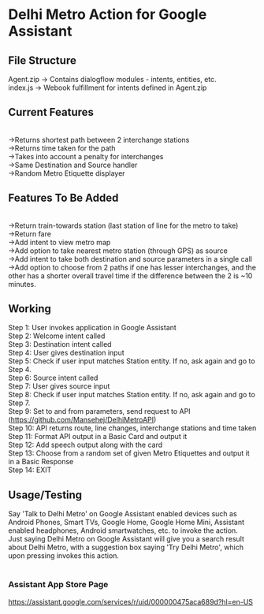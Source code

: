 # Delhi Metro Action for Google Assistant

## File Structure

Agent.zip -> Contains dialogflow modules - intents, entities, etc.</br>
index.js -> Webook fulfillment for intents defined in Agent.zip</br>

## Current Features
</br>
->Returns shortest path between 2 interchange stations</br>
->Returns time taken for the path</br>
->Takes into account a penalty for interchanges</br>
->Same Destination and Source handler</br>
->Random Metro Etiquette displayer</br>

## Features To Be Added
</br>
->Return train-towards station (last station of line for the metro to take)</br>
->Return fare</br>
->Add intent to view metro map</br>
->Add option to take nearest metro station (through GPS) as source</br>
->Add intent to take both destination and source parameters in a single call</br>
->Add option to choose from 2 paths if one has lesser interchanges, and the other has a shorter overall travel time if the difference between the 2 is ~10 minutes.

## Working

Step 1: User invokes application in Google Assistant</br>
Step 2: Welcome intent called</br>
Step 3: Destination intent called</br>
Step 4: User gives destination input</br>
Step 5: Check if user input matches Station entity. If no, ask again and go to Step 4.</br>
Step 6: Source intent called</br>
Step 7: User gives source input</br>
Step 8: Check if user input matches Station entity. If no, ask again and go to Step 7.</br>
Step 9: Set to and from parameters, send request to API (https://github.com/Mansehej/DelhiMetroAPI)</br>
Step 10: API returns route, line changes, interchange stations and time taken</br>
Step 11: Format API output in a Basic Card and output it</br>
Step 12: Add speech output along with the card</br>
Step 13: Choose from a random set of given Metro Etiquettes and output it in a Basic Response</br>
Step 14: EXIT


## Usage/Testing

Say 'Talk to Delhi Metro' on Google Assistant enabled devices such as Android Phones, Smart TVs, Google Home, Google Home Mini, Assistant enabled headphones, Android smartwatches, etc. to invoke the action.</br>
Just saying Delhi Metro on Google Assistant will give you a search result about Delhi Metro, with a suggestion box saying 'Try Delhi Metro', which upon pressing invokes this action.</br>
</br>

### Assistant App Store Page
https://assistant.google.com/services/r/uid/000000475aca689d?hl=en-US
